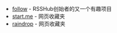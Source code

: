 - [follow](https://app.follow.is/) - RSSHub创始者的又一个有趣项目
- [start.me](https://start.me/) - 网页收藏夹
- [raindrop](https://app.raindrop.io/) - 网页收藏夹